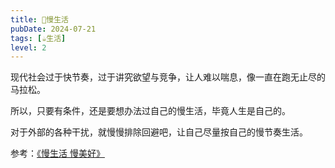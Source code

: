 ```yaml
---
title: 🌳慢生活
pubDate: 2024-07-21
tags: [☕生活]
level: 2
---
```


现代社会过于快节奏，过于讲究欲望与竞争，让人难以喘息，像一直在跑无止尽的马拉松。

所以，只要有条件，还是要想办法过自己的慢生活，毕竟人生是自己的。

对于外部的各种干扰，就慢慢排除回避吧，让自己尽量按自己的慢节奏生活。

参考：[《慢生活 慢美好》](https://book.douban.com/subject/26363552/)

